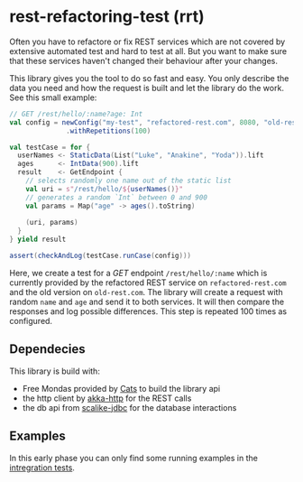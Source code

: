 # rest-refactoring-test (rrt)
Often you have to refactore or fix REST services which are not covered by extensive automated test and hard
to test at all. But you want to make sure that these services haven't changed their behaviour after 
your changes. 

This library gives you the tool to do so fast and easy. You only describe the data you need
and how the request is built and let the library do the work. See this small example:

```Scala
// GET /rest/hello/:name?age: Int
val config = newConfig("my-test", "refactored-rest.com", 8080, "old-rest.com", 8081)
              .withRepetitions(100)

val testCase = for {
  userNames <- StaticData(List("Luke", "Anakine", "Yoda")).lift
  ages      <- IntData(900).lift
  result    <- GetEndpoint {
    // selects randomly one name out of the static list
    val uri = s"/rest/hello/${userNames()}"
    // generates a random `Int` between 0 and 900
    val params = Map("age" -> ages().toString)
    
    (uri, params)
  }
} yield result

assert(checkAndLog(testCase.runCase(config)))
```

Here, we create a test for a *GET* endpoint `/rest/hello/:name` which is currently provided by the 
refactored REST service on `refactored-rest.com` and the old version on `old-rest.com`. The library
will create a request with random `name` and `age` and send it to both services. It will
then compare the responses and log possible differences. This step is repeated 100 times as configured.

## Dependecies
This library is build with:
 - Free Mondas provided by [Cats](https://github.com/typelevel/cats) to build the library api
 - the http client by [akka-http](http://doc.akka.io/docs/akka-http/current/scala.html) for the REST calls
 - the db api from [scalike-jdbc](http://scalikejdbc.org/) for the database interactions
 
## Examples
In this early phase you can only find some running examples in the [intregration tests](https://github.com/pheymann/rest-refactoring-test/tree/develop/core/src/it/scala/com/github/pheymann/rrtt).
